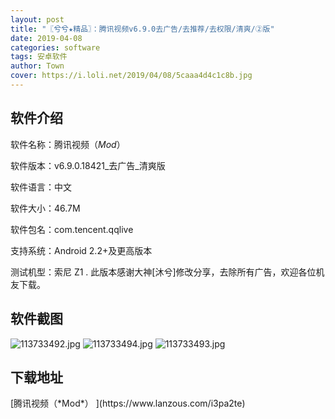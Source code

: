 ```yaml
---
layout: post
title: "〖兮兮★精品〗：腾讯视频v6.9.0去广告/去推荐/去权限/清爽/②版"
date: 2019-04-08
categories: software
tags: 安卓软件
author: Town
cover: https://i.loli.net/2019/04/08/5caaa4d4c1c8b.jpg
---
```


## 软件介绍

软件名称：腾讯视频（*Mod*）

软件版本：v6.9.0.18421_去广告_清爽版

软件语言：中文

软件大小：46.7M

软件包名：com.tencent.qqlive

支持系统：Android 2.2+及更高版本

测试机型：索尼 Z1
.
此版本感谢大神[沐兮]修改分享，去除所有广告，欢迎各位机友下载。

## 软件截图

![113733492.jpg](https://i.loli.net/2019/04/08/5caaa4d4c1c8b.jpg)
![113733494.jpg](https://i.loli.net/2019/04/08/5caaa4d4c37b8.jpg)
![113733493.jpg](https://i.loli.net/2019/04/08/5caaa4d4caf99.jpg)

## 下载地址

<span id="psd">
[腾讯视频（*Mod*） ](https://www.lanzous.com/i3pa2te)  
</span>

